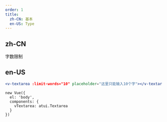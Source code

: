 ```yaml
---
order: 1
title:
  zh-CN: 基本
  en-US: Type
---
```


## zh-CN

字数限制

## en-US


````jsx
<v-textarea :limit-words="10" placeholder="这里只能输入10个字"></v-textarea>
````

````vue-script
new Vue({
  el: 'body',
  components: {
    vTextarea: atui.Textarea
  }
})
````
